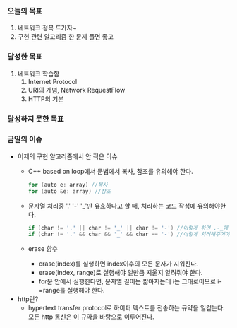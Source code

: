 ### 오늘의 목표

1. 네트워크 정복 드가자~
2. 구현 관련 알고리즘 한 문제 풀면 좋고

### 달성한 목표

1. 네트워크 학습함
    1. Internet Protocol
    2. URI의 개념, Network RequestFlow
    3. HTTP의 기본

### 달성하지 못한 목표

### 금일의 이슈

- 어제의 구현 알고리즘에서 안 적은 이슈
    - C++ based on loop에서 문법에서 복사, 참조를 유의해야 한다.
        
        ```swift
        for (auto e: array) //복사
        for (auto &e: array) //참조
        ```
        
    - 문자열 처리중 '.' '-' '_'만 유효하다고 할 때, 처리하는 코드 작성에 유의해야한다.
        
        ```swift
        if (char != '.' || char != '_' || char != '-') //이렇게 하면 .-_에 대한 경우도 처리하게 된다.
        if (char != '.' && char && '_' && char == '-') //이렇게 처리해주어야 한다.
        ```
        
    - erase 함수
        - erase(index)를 실행하면 index이후의 모든 문자가 지워진다.
        - erase(index, range)로 실행해야 얼만큼 지울지 알려줘야 한다.
        - for문 안에서 실행한다면, 문자열 길이는 짧아지는데 i는 그대로이므로 i-=range를 실행해야 한다.
- http란?
    - hypertext transfer protocol로 하이퍼 텍스트를 전송하는 규약을 일컫는다. 모든 http 통신은 이 규약을 바탕으로 이루어진다.
